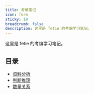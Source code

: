 ```yaml
---
title: 考编笔记
icon: form
sticky: 19
breadcrumb: false
description: 这里是 fetie 的考编学习笔记。
---
```


这里是 fetie 的考编学习笔记。

<!-- more -->

## 目录

- [资料分析](zlfx.md)
- [判断推理](pdtl.md)
- [数量关系](slgx.md)
